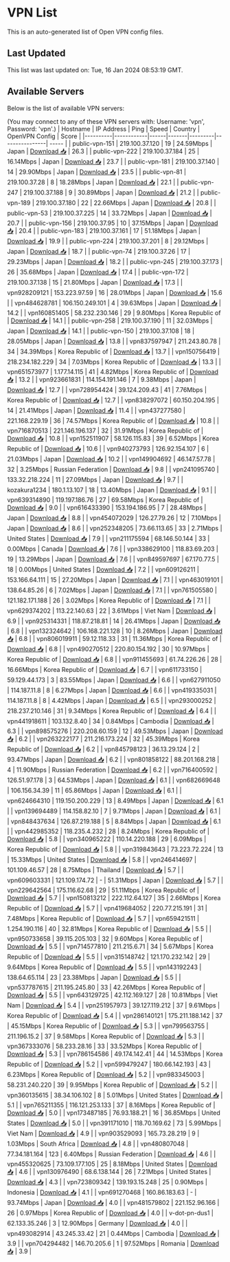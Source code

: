 # VPN List

This is an auto-generated list of Open VPN config files.

## Last Updated

This list was last updated on: Tue, 16 Jan 2024 08:53:19 GMT.

## Available Servers

Below is the list of available VPN servers:

(You may connect to any of these VPN servers with: Username: 'vpn', Password: 'vpn'.)
| Hostname | IP Address | Ping | Speed | Country | OpenVPN Config | Score |
|----------|------------|------|-------|---------|----------------| ----- |
| public-vpn-151 | 219.100.37.120 | 19 | 24.59Mbps | Japan | [Download 📥](./configs/server_0_JP.ovpn) | 26.3 |
| public-vpn-222 | 219.100.37.184 | 25 | 16.14Mbps | Japan | [Download 📥](./configs/server_1_JP.ovpn) | 23.7 |
| public-vpn-181 | 219.100.37.140 | 14 | 29.90Mbps | Japan | [Download 📥](./configs/server_2_JP.ovpn) | 23.5 |
| public-vpn-81 | 219.100.37.28 | 8 | 18.28Mbps | Japan | [Download 📥](./configs/server_3_JP.ovpn) | 22.1 |
| public-vpn-247 | 219.100.37.188 | 9 | 30.89Mbps | Japan | [Download 📥](./configs/server_4_JP.ovpn) | 21.2 |
| public-vpn-189 | 219.100.37.180 | 22 | 22.66Mbps | Japan | [Download 📥](./configs/server_5_JP.ovpn) | 20.8 |
| public-vpn-53 | 219.100.37.225 | 14 | 33.72Mbps | Japan | [Download 📥](./configs/server_6_JP.ovpn) | 20.7 |
| public-vpn-156 | 219.100.37.95 | 10 | 37.15Mbps | Japan | [Download 📥](./configs/server_7_JP.ovpn) | 20.4 |
| public-vpn-183 | 219.100.37.161 | 17 | 51.18Mbps | Japan | [Download 📥](./configs/server_8_JP.ovpn) | 19.9 |
| public-vpn-224 | 219.100.37.201 | 8 | 29.12Mbps | Japan | [Download 📥](./configs/server_9_JP.ovpn) | 18.7 |
| public-vpn-74 | 219.100.37.26 | 17 | 29.23Mbps | Japan | [Download 📥](./configs/server_10_JP.ovpn) | 18.2 |
| public-vpn-245 | 219.100.37.173 | 26 | 35.68Mbps | Japan | [Download 📥](./configs/server_11_JP.ovpn) | 17.4 |
| public-vpn-172 | 219.100.37.138 | 15 | 21.80Mbps | Japan | [Download 📥](./configs/server_12_JP.ovpn) | 17.3 |
| vpn928209121 | 153.223.97.59 | 16 | 28.01Mbps | Japan | [Download 📥](./configs/server_13_JP.ovpn) | 15.6 |
| vpn484628781 | 106.150.249.101 | 4 | 39.63Mbps | Japan | [Download 📥](./configs/server_14_JP.ovpn) | 14.2 |
| vpn160851405 | 58.232.230.146 | 29 | 9.80Mbps | Korea Republic of | [Download 📥](./configs/server_15_KR.ovpn) | 14.1 |
| public-vpn-258 | 219.100.37.190 | 11 | 32.03Mbps | Japan | [Download 📥](./configs/server_16_JP.ovpn) | 14.1 |
| public-vpn-150 | 219.100.37.108 | 18 | 28.05Mbps | Japan | [Download 📥](./configs/server_17_JP.ovpn) | 13.8 |
| vpn837597947 | 211.243.80.78 | 34 | 34.39Mbps | Korea Republic of | [Download 📥](./configs/server_18_KR.ovpn) | 13.7 |
| vpn150756419 | 218.234.182.229 | 34 | 7.03Mbps | Korea Republic of | [Download 📥](./configs/server_19_KR.ovpn) | 13.3 |
| vpn651573977 | 1.177.14.115 | 41 | 4.82Mbps | Korea Republic of | [Download 📥](./configs/server_20_KR.ovpn) | 13.2 |
| vpn923661831 | 114.154.191.146 | 7 | 9.38Mbps | Japan | [Download 📥](./configs/server_21_JP.ovpn) | 12.7 |
| vpn728954424 | 39.124.209.43 | 41 | 7.76Mbps | Korea Republic of | [Download 📥](./configs/server_22_KR.ovpn) | 12.7 |
| vpn838297072 | 60.150.204.195 | 14 | 21.41Mbps | Japan | [Download 📥](./configs/server_23_JP.ovpn) | 11.4 |
| vpn437277580 | 221.168.229.19 | 36 | 74.57Mbps | Korea Republic of | [Download 📥](./configs/server_24_KR.ovpn) | 10.8 |
| vpn716870513 | 221.146.196.137 | 32 | 31.91Mbps | Korea Republic of | [Download 📥](./configs/server_25_KR.ovpn) | 10.8 |
| vpn152511907 | 58.126.115.83 | 39 | 6.52Mbps | Korea Republic of | [Download 📥](./configs/server_26_KR.ovpn) | 10.6 |
| vpn940273793 | 126.92.154.107 | 6 | 21.03Mbps | Japan | [Download 📥](./configs/server_27_JP.ovpn) | 10.2 |
| vpn149904692 | 46.147.57.78 | 32 | 3.25Mbps | Russian Federation | [Download 📥](./configs/server_28_RU.ovpn) | 9.8 |
| vpn241095740 | 133.32.218.224 | 11 | 27.09Mbps | Japan | [Download 📥](./configs/server_29_JP.ovpn) | 9.7 |
| kozakura1234 | 180.1.13.107 | 18 | 13.40Mbps | Japan | [Download 📥](./configs/server_30_JP.ovpn) | 9.1 |
| vpn639314890 | 119.197.186.76 | 27 | 69.58Mbps | Korea Republic of | [Download 📥](./configs/server_31_KR.ovpn) | 9.0 |
| vpn616433390 | 153.194.186.95 | 7 | 28.48Mbps | Japan | [Download 📥](./configs/server_32_JP.ovpn) | 8.8 |
| vpn454072029 | 126.27.79.26 | 12 | 7.10Mbps | Japan | [Download 📥](./configs/server_33_JP.ovpn) | 8.6 |
| vpn252348205 | 73.66.113.65 | 33 | 2.71Mbps | United States | [Download 📥](./configs/server_34_US.ovpn) | 7.9 |
| vpn211175594 | 68.146.50.144 | 33 | 0.00Mbps | Canada | [Download 📥](./configs/server_35_CA.ovpn) | 7.6 |
| vpn338629100 | 118.83.69.203 | 19 | 13.29Mbps | Japan | [Download 📥](./configs/server_36_JP.ovpn) | 7.6 |
| vpn849597697 | 67.170.77.5 | 18 | 0.00Mbps | United States | [Download 📥](./configs/server_37_US.ovpn) | 7.2 |
| vpn609126211 | 153.166.64.111 | 15 | 27.20Mbps | Japan | [Download 📥](./configs/server_38_JP.ovpn) | 7.1 |
| vpn463019101 | 138.64.85.26 | 6 | 7.02Mbps | Japan | [Download 📥](./configs/server_39_JP.ovpn) | 7.1 |
| vpn761505580 | 121.182.171.188 | 26 | 3.02Mbps | Korea Republic of | [Download 📥](./configs/server_40_KR.ovpn) | 7.1 |
| vpn629374202 | 113.22.140.63 | 22 | 3.61Mbps | Viet Nam | [Download 📥](./configs/server_41_VN.ovpn) | 6.9 |
| vpn925314331 | 118.87.218.81 | 14 | 26.41Mbps | Japan | [Download 📥](./configs/server_42_JP.ovpn) | 6.8 |
| vpn132324642 | 106.168.221.128 | 10 | 8.26Mbps | Japan | [Download 📥](./configs/server_43_JP.ovpn) | 6.8 |
| vpn806019911 | 59.12.118.33 | 31 | 11.36Mbps | Korea Republic of | [Download 📥](./configs/server_44_KR.ovpn) | 6.8 |
| vpn490270512 | 220.80.154.192 | 30 | 10.97Mbps | Korea Republic of | [Download 📥](./configs/server_45_KR.ovpn) | 6.8 |
| vpn911455693 | 61.74.226.26 | 28 | 16.66Mbps | Korea Republic of | [Download 📥](./configs/server_46_KR.ovpn) | 6.7 |
| vpn611733150 | 59.129.44.173 | 3 | 83.55Mbps | Japan | [Download 📥](./configs/server_47_JP.ovpn) | 6.6 |
| vpn627911050 | 114.187.11.8 | 8 | 6.27Mbps | Japan | [Download 📥](./configs/server_48_JP.ovpn) | 6.6 |
| vpn419335031 | 114.187.11.8 | 8 | 4.42Mbps | Japan | [Download 📥](./configs/server_49_JP.ovpn) | 6.5 |
| vpn293000252 | 218.237.210.146 | 31 | 9.34Mbps | Korea Republic of | [Download 📥](./configs/server_50_KR.ovpn) | 6.4 |
| vpn441918611 | 103.132.8.40 | 34 | 0.84Mbps | Cambodia | [Download 📥](./configs/server_51_KH.ovpn) | 6.3 |
| vpn898575276 | 220.208.60.159 | 12 | 49.53Mbps | Japan | [Download 📥](./configs/server_52_JP.ovpn) | 6.2 |
| vpn263222177 | 211.216.173.224 | 32 | 45.39Mbps | Korea Republic of | [Download 📥](./configs/server_53_KR.ovpn) | 6.2 |
| vpn845798123 | 36.13.29.124 | 2 | 93.47Mbps | Japan | [Download 📥](./configs/server_54_JP.ovpn) | 6.2 |
| vpn801858122 | 88.201.168.218 | 4 | 11.90Mbps | Russian Federation | [Download 📥](./configs/server_55_RU.ovpn) | 6.2 |
| vpn716400592 | 126.51.97.178 | 3 | 64.53Mbps | Japan | [Download 📥](./configs/server_56_JP.ovpn) | 6.1 |
| vpn682669648 | 106.156.34.39 | 11 | 65.86Mbps | Japan | [Download 📥](./configs/server_57_JP.ovpn) | 6.1 |
| vpn624664310 | 119.150.200.229 | 13 | 8.49Mbps | Japan | [Download 📥](./configs/server_58_JP.ovpn) | 6.1 |
| vpn139694489 | 114.158.82.10 | 7 | 9.71Mbps | Japan | [Download 📥](./configs/server_59_JP.ovpn) | 6.1 |
| vpn848437634 | 126.87.219.188 | 5 | 8.84Mbps | Japan | [Download 📥](./configs/server_60_JP.ovpn) | 6.1 |
| vpn442985352 | 118.235.4.232 | 28 | 8.24Mbps | Korea Republic of | [Download 📥](./configs/server_61_KR.ovpn) | 5.8 |
| vpn340965222 | 110.14.220.188 | 29 | 6.09Mbps | Korea Republic of | [Download 📥](./configs/server_62_KR.ovpn) | 5.8 |
| vpn319843643 | 73.223.72.224 | 13 | 15.33Mbps | United States | [Download 📥](./configs/server_63_US.ovpn) | 5.8 |
| vpn246414697 | 101.109.46.57 | 28 | 8.75Mbps | Thailand | [Download 📥](./configs/server_64_TH.ovpn) | 5.7 |
| vpn609603331 | 121.109.174.72 | - | 51.31Mbps | Japan | [Download 📥](./configs/server_65_JP.ovpn) | 5.7 |
| vpn229642564 | 175.116.62.68 | 29 | 51.11Mbps | Korea Republic of | [Download 📥](./configs/server_66_KR.ovpn) | 5.7 |
| vpn150813212 | 222.112.64.127 | 35 | 2.66Mbps | Korea Republic of | [Download 📥](./configs/server_67_KR.ovpn) | 5.7 |
| vpn419684052 | 220.77.215.191 | 31 | 7.48Mbps | Korea Republic of | [Download 📥](./configs/server_68_KR.ovpn) | 5.7 |
| vpn659421511 | 1.254.190.116 | 40 | 32.81Mbps | Korea Republic of | [Download 📥](./configs/server_69_KR.ovpn) | 5.5 |
| vpn950733658 | 39.115.205.103 | 32 | 9.60Mbps | Korea Republic of | [Download 📥](./configs/server_70_KR.ovpn) | 5.5 |
| vpn714577810 | 211.215.6.71 | 34 | 5.67Mbps | Korea Republic of | [Download 📥](./configs/server_71_KR.ovpn) | 5.5 |
| vpn315148742 | 121.170.232.142 | 29 | 9.64Mbps | Korea Republic of | [Download 📥](./configs/server_72_KR.ovpn) | 5.5 |
| vpn143192243 | 138.64.65.114 | 23 | 23.38Mbps | Japan | [Download 📥](./configs/server_73_JP.ovpn) | 5.5 |
| vpn537787615 | 211.195.245.80 | 33 | 42.26Mbps | Korea Republic of | [Download 📥](./configs/server_74_KR.ovpn) | 5.5 |
| vpn643129725 | 42.112.169.127 | 28 | 10.81Mbps | Viet Nam | [Download 📥](./configs/server_75_VN.ovpn) | 5.4 |
| vpn251957973 | 39.127.119.212 | 37 | 9.61Mbps | Korea Republic of | [Download 📥](./configs/server_76_KR.ovpn) | 5.4 |
| vpn286140121 | 175.211.188.142 | 37 | 45.15Mbps | Korea Republic of | [Download 📥](./configs/server_77_KR.ovpn) | 5.3 |
| vpn799563755 | 211.196.15.2 | 37 | 9.58Mbps | Korea Republic of | [Download 📥](./configs/server_78_KR.ovpn) | 5.3 |
| vpn367333076 | 58.233.28.16 | 33 | 33.52Mbps | Korea Republic of | [Download 📥](./configs/server_79_KR.ovpn) | 5.3 |
| vpn786154586 | 49.174.142.41 | 44 | 14.53Mbps | Korea Republic of | [Download 📥](./configs/server_80_KR.ovpn) | 5.2 |
| vpn599479247 | 180.66.142.193 | 43 | 6.23Mbps | Korea Republic of | [Download 📥](./configs/server_81_KR.ovpn) | 5.2 |
| vpn983345003 | 58.231.240.220 | 39 | 9.95Mbps | Korea Republic of | [Download 📥](./configs/server_82_KR.ovpn) | 5.2 |
| vpn360135615 | 38.34.106.102 | 8 | 5.01Mbps | United States | [Download 📥](./configs/server_83_US.ovpn) | 5.1 |
| vpn765211355 | 116.121.253.133 | 37 | 8.16Mbps | Korea Republic of | [Download 📥](./configs/server_84_KR.ovpn) | 5.0 |
| vpn173487185 | 76.93.188.21 | 16 | 36.85Mbps | United States | [Download 📥](./configs/server_85_US.ovpn) | 5.0 |
| vpn391171010 | 118.70.169.62 | 73 | 5.99Mbps | Viet Nam | [Download 📥](./configs/server_86_VN.ovpn) | 4.9 |
| vpn903529093 | 165.73.28.219 | 9 | 1.03Mbps | South Africa | [Download 📥](./configs/server_87_ZA.ovpn) | 4.8 |
| vpn480807048 | 77.34.181.164 | 123 | 6.40Mbps | Russian Federation | [Download 📥](./configs/server_88_RU.ovpn) | 4.6 |
| vpn455320625 | 73.109.177.105 | 25 | 8.18Mbps | United States | [Download 📥](./configs/server_89_US.ovpn) | 4.6 |
| vpn130976490 | 68.6.138.144 | 26 | 7.21Mbps | United States | [Download 📥](./configs/server_90_US.ovpn) | 4.3 |
| vpn723809342 | 139.193.15.248 | 25 | 0.90Mbps | Indonesia | [Download 📥](./configs/server_91_ID.ovpn) | 4.1 |
| vpn691270468 | 160.86.183.63 | - | 93.74Mbps | Japan | [Download 📥](./configs/server_92_JP.ovpn) | 4.0 |
| vpn481579802 | 221.152.96.166 | 26 | 0.97Mbps | Korea Republic of | [Download 📥](./configs/server_93_KR.ovpn) | 4.0 |
| v-dot-pn-dus1 | 62.133.35.246 | 3 | 12.90Mbps | Germany | [Download 📥](./configs/server_94_DE.ovpn) | 4.0 |
| vpn493082914 | 43.245.33.42 | 21 | 0.44Mbps | Cambodia | [Download 📥](./configs/server_95_KH.ovpn) | 3.9 |
| vpn704294482 | 146.70.205.6 | 1 | 97.52Mbps | Romania | [Download 📥](./configs/server_96_RO.ovpn) | 3.9 |
